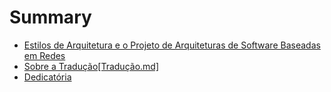 # Summary

* [Estilos de Arquitetura e o Projeto de Arquiteturas de Software Baseadas em Redes](README.md)
* [Sobre a Tradução[Tradução.md]](Tradução.md.md)
* [Dedicatória](Dedicatória.md)

